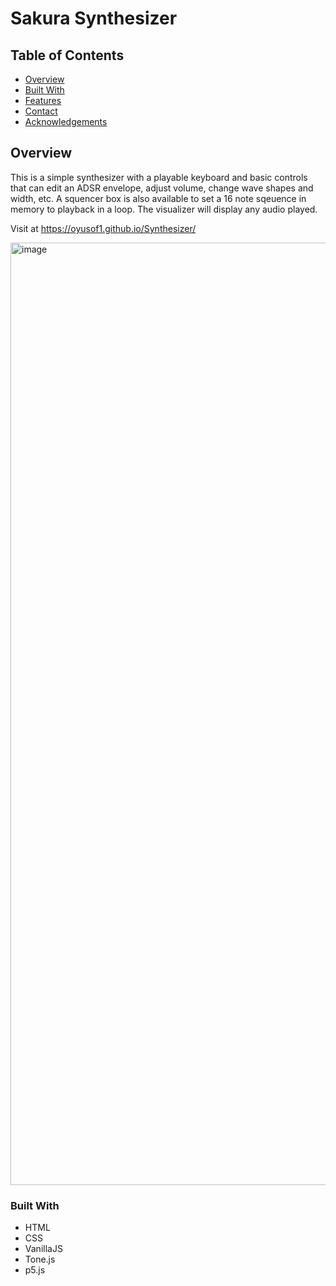 # Sakura Synthesizer

## Table of Contents

- [Overview](#overview)
- [Built With](#built-with)
- [Features](#features)
- [Contact](#contact)
- [Acknowledgements](#acknowledgements)

## Overview
This is a simple synthesizer with a playable keyboard and basic controls that can edit an ADSR envelope, adjust volume, change wave shapes and width, etc. A squencer box is
also available to set a 16 note sqeuence in memory to playback in a loop. The visualizer will display any audio played. 

Visit at https://oyusof1.github.io/Synthesizer/

<img width="1508" alt="image" src="https://user-images.githubusercontent.com/77765671/204092939-d8a1dfff-8ccb-4fb7-8cc7-245f8fbee219.png">

### Built With

- HTML
- CSS
- VanillaJS
- Tone.js
- p5.js 
